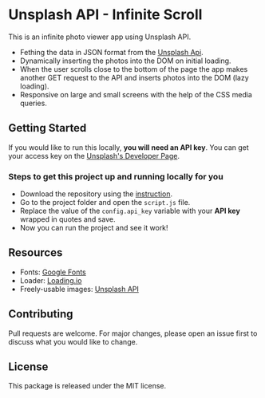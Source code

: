 # Unsplash API - Infinite Scroll
This is an infinite photo viewer app using Unsplash API.
* Fething the data in JSON format from the [Unsplash Api](https://unsplash.com/documentation/).
* Dynamically inserting the photos into the DOM on initial loading.
* When the user scrolls close to the bottom of the page the app makes another GET request to the API and inserts photos into the DOM (lazy loading).
* Responsive on large and small screens with the help of the CSS media queries.

## Getting Started
If you would like to run this locally, **you will need an API key**. 
You can get your access key on the [Unsplash's Developer Page](https://unsplash.com/documentation/).

### Steps to get this project up and running locally for you
* Download the repository using the [instruction](https://help.github.com/en/github/creating-cloning-and-archiving-repositories/cloning-a-repository).
* Go to the project folder and open the `script.js` file.
* Replace the value of the `config.api_key` variable with your **API key** wrapped in quotes and save.
* Now you can run the project and see it work!

## Resources
* Fonts: [Google Fonts](https://fonts.google.com/)
* Loader: [Loading.io](https://loading.io/)
* Freely-usable images: [Unsplash API](https://unsplash.com/developers/)

## Contributing

Pull requests are welcome. For major changes, please open an issue first to discuss what you would like to change.

## License

This package is released under the MIT license.
